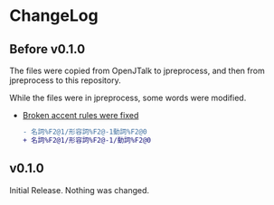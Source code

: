 # ChangeLog

## Before v0.1.0

The files were copied from OpenJTalk to jpreprocess,
and then from jpreprocess to this repository.

While the files were in jpreprocess, some words were modified.

- [Broken accent rules were fixed](https://github.com/jpreprocess/jpreprocess/commit/abadf7c1a2745e2de49c0ee760c3734ada41d820#diff-59216a03e32b0f71cc9bd619896bd04e153c46db349b913001d219c8734816e4)
  
  ```diff
  - 名詞%F2@1/形容詞%F2@-1動詞%F2@0
  + 名詞%F2@1/形容詞%F2@-1/動詞%F2@0
  ```

## v0.1.0

Initial Release. Nothing was changed.

